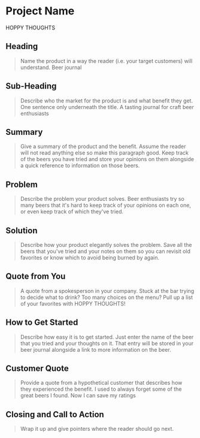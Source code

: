 # Project Name #
HOPPY THOUGHTS

<!-- 
> This material was originally posted [here](http://www.quora.com/What-is-Amazons-approach-to-product-development-and-product-management). It is reproduced here for posterities sake.

There is an approach called "working backwards" that is widely used at Amazon. They work backwards from the customer, rather than starting with an idea for a product and trying to bolt customers onto it. While working backwards can be applied to any specific product decision, using this approach is especially important when developing new products or features.

For new initiatives a product manager typically starts by writing an internal press release announcing the finished product. The target audience for the press release is the new/updated product's customers, which can be retail customers or internal users of a tool or technology. Internal press releases are centered around the customer problem, how current solutions (internal or external) fail, and how the new product will blow away existing solutions.

If the benefits listed don't sound very interesting or exciting to customers, then perhaps they're not (and shouldn't be built). Instead, the product manager should keep iterating on the press release until they've come up with benefits that actually sound like benefits. Iterating on a press release is a lot less expensive than iterating on the product itself (and quicker!).

If the press release is more than a page and a half, it is probably too long. Keep it simple. 3-4 sentences for most paragraphs. Cut out the fat. Don't make it into a spec. You can accompany the press release with a FAQ that answers all of the other business or execution questions so the press release can stay focused on what the customer gets. My rule of thumb is that if the press release is hard to write, then the product is probably going to suck. Keep working at it until the outline for each paragraph flows. 

Oh, and I also like to write press-releases in what I call "Oprah-speak" for mainstream consumer products. Imagine you're sitting on Oprah's couch and have just explained the product to her, and then you listen as she explains it to her audience. That's "Oprah-speak", not "Geek-speak".

Once the project moves into development, the press release can be used as a touchstone; a guiding light. The product team can ask themselves, "Are we building what is in the press release?" If they find they're spending time building things that aren't in the press release (overbuilding), they need to ask themselves why. This keeps product development focused on achieving the customer benefits and not building extraneous stuff that takes longer to build, takes resources to maintain, and doesn't provide real customer benefit (at least not enough to warrant inclusion in the press release).
 -->
 
## Heading ##
  > Name the product in a way the reader (i.e. your target customers) will understand.
  Beer journal

## Sub-Heading ##
  > Describe who the market for the product is and what benefit they get. One sentence only underneath the title.
  A tasting journal for craft beer enthusiasts

## Summary ##
  > Give a summary of the product and the benefit. Assume the reader will not read anything else so make this paragraph good.
  Keep track of the beers you have tried and store your opinions on them alongside a quick reference to information on those beers.

## Problem ##
  > Describe the problem your product solves.
  Beer enthusiasts try so many beers that it's hard to keep track of your opinions on each one, or even keep track of which they've tried.

## Solution ##
  > Describe how your product elegantly solves the problem.
  Save all the beers that you've tried and your notes on them so you can revisit old favorites or know which to avoid being burned by again.

## Quote from You ##
  > A quote from a spokesperson in your company.
  Stuck at the bar trying to decide what to drink? Too many choices on the menu? Pull up a list of your favorites with HOPPY THOUGHTS!

## How to Get Started ##
  > Describe how easy it is to get started.
  Just enter the name of the beer that you tried and your thoughts on it. That entry will be stored in your beer journal alongside a link to more information on the beer.

## Customer Quote ##
  > Provide a quote from a hypothetical customer that describes how they experienced the benefit.
  I used to always forget some of the great beers I found. Now I can save my ratings

## Closing and Call to Action ##
  > Wrap it up and give pointers where the reader should go next.
